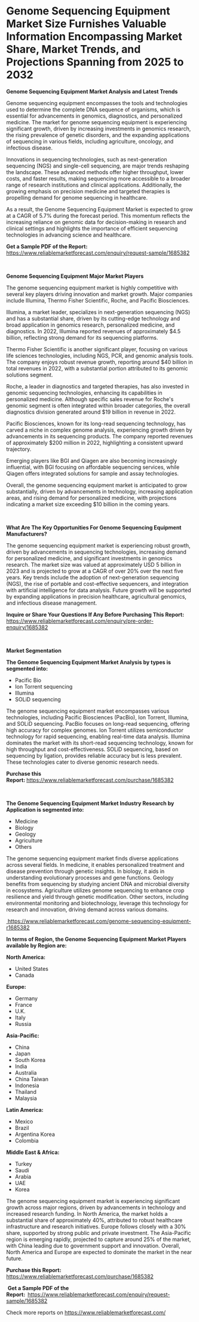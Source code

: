 <p><h1>Genome Sequencing Equipment Market Size Furnishes Valuable Information Encompassing Market Share, Market Trends, and Projections Spanning from 2025 to 2032</h1></p><p><strong>Genome Sequencing Equipment Market Analysis and Latest Trends</strong></p>
<p><p>Genome sequencing equipment encompasses the tools and technologies used to determine the complete DNA sequence of organisms, which is essential for advancements in genomics, diagnostics, and personalized medicine. The market for genome sequencing equipment is experiencing significant growth, driven by increasing investments in genomics research, the rising prevalence of genetic disorders, and the expanding applications of sequencing in various fields, including agriculture, oncology, and infectious disease.</p><p>Innovations in sequencing technologies, such as next-generation sequencing (NGS) and single-cell sequencing, are major trends reshaping the landscape. These advanced methods offer higher throughput, lower costs, and faster results, making sequencing more accessible to a broader range of research institutions and clinical applications. Additionally, the growing emphasis on precision medicine and targeted therapies is propelling demand for genome sequencing in healthcare.</p><p>As a result, the Genome Sequencing Equipment Market is expected to grow at a CAGR of 5.7% during the forecast period. This momentum reflects the increasing reliance on genomic data for decision-making in research and clinical settings and highlights the importance of efficient sequencing technologies in advancing science and healthcare.</p></p>
<p><strong>Get a Sample PDF of the Report:&nbsp;</strong> <a href="https://www.reliablemarketforecast.com/enquiry/request-sample/1685382?utm_campaign=2320&utm_medium=2&utm_source=Github&utm_content=ia&utm_term=24032025&utm_id=genome-sequencing-equipment">https://www.reliablemarketforecast.com/enquiry/request-sample/1685382</a></p>
<p>&nbsp;</p>
<p><strong>Genome Sequencing Equipment Major Market Players</strong></p>
<p><p>The genome sequencing equipment market is highly competitive with several key players driving innovation and market growth. Major companies include Illumina, Thermo Fisher Scientific, Roche, and Pacific Biosciences. </p><p>Illumina, a market leader, specializes in next-generation sequencing (NGS) and has a substantial share, driven by its cutting-edge technology and broad application in genomics research, personalized medicine, and diagnostics. In 2022, Illumina reported revenues of approximately $4.5 billion, reflecting strong demand for its sequencing platforms.</p><p>Thermo Fisher Scientific is another significant player, focusing on various life sciences technologies, including NGS, PCR, and genomic analysis tools. The company enjoys robust revenue growth, reporting around $40 billion in total revenues in 2022, with a substantial portion attributed to its genomic solutions segment.</p><p>Roche, a leader in diagnostics and targeted therapies, has also invested in genomic sequencing technologies, enhancing its capabilities in personalized medicine. Although specific sales revenue for Roche's genomic segment is often integrated within broader categories, the overall diagnostics division generated around $19 billion in revenue in 2022.</p><p>Pacific Biosciences, known for its long-read sequencing technology, has carved a niche in complex genome analysis, experiencing growth driven by advancements in its sequencing products. The company reported revenues of approximately $200 million in 2022, highlighting a consistent upward trajectory.</p><p>Emerging players like BGI and Qiagen are also becoming increasingly influential, with BGI focusing on affordable sequencing services, while Qiagen offers integrated solutions for sample and assay technologies.</p><p>Overall, the genome sequencing equipment market is anticipated to grow substantially, driven by advancements in technology, increasing application areas, and rising demand for personalized medicine, with projections indicating a market size exceeding $10 billion in the coming years.</p></p>
<p>&nbsp;</p>
<p><strong>What Are The Key Opportunities For Genome Sequencing Equipment Manufacturers?</strong></p>
<p><p>The genome sequencing equipment market is experiencing robust growth, driven by advancements in sequencing technologies, increasing demand for personalized medicine, and significant investments in genomics research. The market size was valued at approximately USD 5 billion in 2023 and is projected to grow at a CAGR of over 20% over the next five years. Key trends include the adoption of next-generation sequencing (NGS), the rise of portable and cost-effective sequencers, and integration with artificial intelligence for data analysis. Future growth will be supported by expanding applications in precision healthcare, agricultural genomics, and infectious disease management.</p></p>
<p><strong>Inquire or Share Your Questions If Any Before Purchasing This Report:</strong> <a href="https://www.reliablemarketforecast.com/enquiry/pre-order-enquiry/1685382?utm_campaign=2320&utm_medium=2&utm_source=Github&utm_content=ia&utm_term=24032025&utm_id=genome-sequencing-equipment">https://www.reliablemarketforecast.com/enquiry/pre-order-enquiry/1685382</a></p>
<p>&nbsp;</p>
<p><strong>Market Segmentation</strong></p>
<p><strong>The Genome Sequencing Equipment Market Analysis by types is segmented into:</strong></p>
<p><ul><li>Pacific Bio</li><li>Ion Torrent sequencing</li><li>Illumina</li><li>SOLiD sequencing</li></ul></p>
<p><p>The genome sequencing equipment market encompasses various technologies, including Pacific Biosciences (PacBio), Ion Torrent, Illumina, and SOLiD sequencing. PacBio focuses on long-read sequencing, offering high accuracy for complex genomes. Ion Torrent utilizes semiconductor technology for rapid sequencing, enabling real-time data analysis. Illumina dominates the market with its short-read sequencing technology, known for high throughput and cost-effectiveness. SOLiD sequencing, based on sequencing by ligation, provides reliable accuracy but is less prevalent. These technologies cater to diverse genomic research needs.</p></p>
<p><strong>Purchase this Report:&nbsp;</strong><a href="https://www.reliablemarketforecast.com/purchase/1685382?utm_campaign=2320&utm_medium=2&utm_source=Github&utm_content=ia&utm_term=24032025&utm_id=genome-sequencing-equipment">https://www.reliablemarketforecast.com/purchase/1685382</a></p>
<p>&nbsp;</p>
<p><strong>The Genome Sequencing Equipment Market Industry Research by Application is segmented into:</strong></p>
<p><ul><li>Medicine</li><li>Biology</li><li>Geology</li><li>Agriculture</li><li>Others</li></ul></p>
<p><p>The genome sequencing equipment market finds diverse applications across several fields. In medicine, it enables personalized treatment and disease prevention through genetic insights. In biology, it aids in understanding evolutionary processes and gene functions. Geology benefits from sequencing by studying ancient DNA and microbial diversity in ecosystems. Agriculture utilizes genome sequencing to enhance crop resilience and yield through genetic modification. Other sectors, including environmental monitoring and biotechnology, leverage this technology for research and innovation, driving demand across various domains.</p></p>
<p><a href="https://www.reliablemarketforecast.com/genome-sequencing-equipment-r1685382?utm_campaign=2320&utm_medium=2&utm_source=Github&utm_content=ia&utm_term=24032025&utm_id=genome-sequencing-equipment">&nbsp;https://www.reliablemarketforecast.com/genome-sequencing-equipment-r1685382</a></p>
<p><strong>In terms of Region, the Genome Sequencing Equipment Market Players available by Region are:</strong></p>
<p>
    <p> <strong> North America: </strong>
        <ul>
            <li>United States</li>
            <li>Canada</li>
        </ul>
        </p> 
    <p> <strong> Europe: </strong>
        <ul>
            <li>Germany</li>
            <li>France</li>
            <li>U.K.</li>
            <li>Italy</li>
            <li>Russia</li>
        </ul>
        </p> 
    <p> <strong> Asia-Pacific: </strong>
        <ul>
            <li>China</li>
            <li>Japan</li>
            <li>South Korea</li>
            <li>India</li>
            <li>Australia</li>
            <li>China Taiwan</li>
            <li>Indonesia</li>
            <li>Thailand</li>
            <li>Malaysia</li>
        </ul>
        </p> 
    <p> <strong> Latin America: </strong>
        <ul>
            <li>Mexico</li>
            <li>Brazil</li>
            <li>Argentina Korea</li>
            <li>Colombia</li>
        </ul>
        </p> 
    <p> <strong> Middle East & Africa: </strong>
        <ul>
            <li>Turkey</li>
            <li>Saudi</li>
            <li>Arabia</li>
            <li>UAE</li>
            <li>Korea</li>
        </ul>
    </p>
    </p>
<p><p>The genome sequencing equipment market is experiencing significant growth across major regions, driven by advancements in technology and increased research funding. In North America, the market holds a substantial share of approximately 40%, attributed to robust healthcare infrastructure and research initiatives. Europe follows closely with a 30% share, supported by strong public and private investment. The Asia-Pacific region is emerging rapidly, projected to capture around 25% of the market, with China leading due to government support and innovation. Overall, North America and Europe are expected to dominate the market in the near future.</p></p>
<p><strong>Purchase this Report: </strong><a href="https://www.reliablemarketforecast.com/purchase/1685382?utm_campaign=2320&utm_medium=2&utm_source=Github&utm_content=ia&utm_term=24032025&utm_id=genome-sequencing-equipment">https://www.reliablemarketforecast.com/purchase/1685382</a></p>
<p>&nbsp;<strong>Get a Sample PDF of the Report:&nbsp;&nbsp;</strong><a href="https://www.reliablemarketforecast.com/enquiry/request-sample/1685382?utm_campaign=2320&utm_medium=2&utm_source=Github&utm_content=ia&utm_term=24032025&utm_id=genome-sequencing-equipment">https://www.reliablemarketforecast.com/enquiry/request-sample/1685382</a></p>
<p><strong></strong></p>
<p>Check more reports on <a href="https://www.reliablemarketforecast.com/?utm_campaign=2320&utm_medium=2&utm_source=Github&utm_content=ia&utm_term=24032025&utm_id=genome-sequencing-equipment">https://www.reliablemarketforecast.com/</a></p>